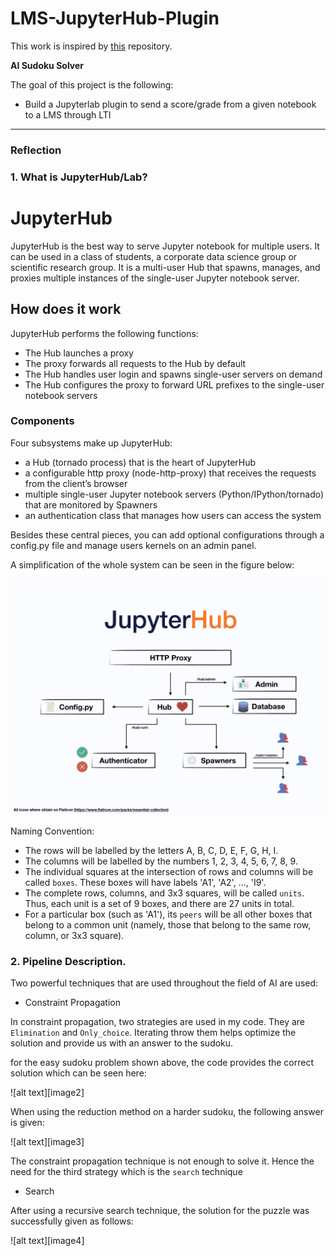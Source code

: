 # **LMS-JupyterHub-Plugin** 

This work is inspired by [this](https://github.com/CSSPLICE/webcatjupyterplugin) repository.


**AI Sudoku Solver**

The goal of this project is the following:
* Build a Jupyterlab plugin to send a score/grade from a given notebook to a LMS through LTI


---

### Reflection

### 1. What is JupyterHub/Lab?

# JupyterHub

JupyterHub is the best way to serve Jupyter notebook for multiple users. 
It can be used in a class of students, a corporate data science group or scientific research group. 
It is a multi-user Hub that spawns, manages, and proxies multiple instances of the single-user Jupyter notebook server.

## How does it work

JupyterHub performs the following functions:
    
*  The Hub launches a proxy
*   The proxy forwards all requests to the Hub by default
*   The Hub handles user login and spawns single-user servers on demand
*   The Hub configures the proxy to forward URL prefixes to the single-user notebook servers

### Components

Four subsystems make up JupyterHub:

*  a Hub (tornado process) that is the heart of JupyterHub
*  a configurable http proxy (node-http-proxy) that receives the requests from the client’s browser
*  multiple single-user Jupyter notebook servers (Python/IPython/tornado) that are monitored by Spawners
*  an authentication class that manages how users can access the system

Besides these central pieces, you can add optional configurations through a config.py file and manage users kernels on an admin panel. 

A simplification of the whole system can be seen in the figure below:

![Jupyterhub System](images/jhub.jpeg)


Naming Convention:

* The rows will be labelled by the letters A, B, C, D, E, F, G, H, I.
* The columns will be labelled by the numbers 1, 2, 3, 4, 5, 6, 7, 8, 9.
* The individual squares at the intersection of rows and columns will be called `boxes`. These boxes will have labels 'A1', 'A2', …, 'I9'.
* The complete rows, columns, and 3x3 squares, will be called `units`. Thus, each unit is a set of 9 boxes, and there are 27 units in total.
* For a particular box (such as 'A1'), its `peers` will be all other boxes that belong to a common unit (namely, those that belong to the same row, column, or 3x3 square).


### 2. Pipeline Description.

Two powerful techniques that are used throughout the field of AI are used:

* Constraint Propagation

In constraint propagation, two strategies are used in my code. They are `Elimination` and `Only_choice`. Iterating throw them helps optimize the solution  and provide us with an answer to the sudoku.

for the easy sudoku problem shown above, the code provides the correct solution which can be seen here:

![alt text][image2]

When using the reduction method on a harder sudoku, the following answer is given:

![alt text][image3]

The constraint propagation technique is not enough to solve it. Hence the need for the third strategy which is the `search` technique

* Search

After using a recursive search technique, the solution for the puzzle was successfully given as follows:


![alt text][image4]




